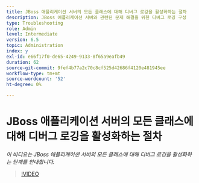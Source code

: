 ```yaml
---
title: JBoss 애플리케이션 서버의 모든 클래스에 대해 디버그 로깅을 활성화하는 절차
description: JBoss 애플리케이션 서버와 관련된 문제 해결을 위한 디버그 로깅 구성
type: Troubleshooting
role: Admin
level: Intermediate
version: 6.5
topic: Administration
index: y
exl-id: e66f17f0-de65-4249-9133-8f65a9eafb49
duration: 62
source-git-commit: 9fef4b77a2c70c8cf525d42686f4120e481945ee
workflow-type: tm+mt
source-wordcount: '52'
ht-degree: 0%

---
```


# JBoss 애플리케이션 서버의 모든 클래스에 대해 디버그 로깅을 활성화하는 절차

*이 비디오는 JBoss 애플리케이션 서버의 모든 클래스에 대해 디버그 로깅을 활성화하는 단계를 안내합니다.*

>[!VIDEO](https://video.tv.adobe.com/v/335522?quality=12&learn=on)
